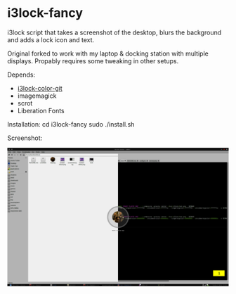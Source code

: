 i3lock-fancy
============

i3lock script that takes a screenshot of the desktop, blurs the background and adds a lock icon and text.

Original forked to work with my laptop & docking station with multiple displays. Propably requires some tweaking in other setups.

Depends:
* [i3lock-color-git](https://github.com/eBrnd/i3lock-color)
* imagemagick
* scrot
* Liberation Fonts

Installation:
cd i3lock-fancy
sudo ./install.sh

Screenshot:

![lockscreen](https://raw.githubusercontent.com/meskarune/i3lock-fancy/master/screenshot.png)
